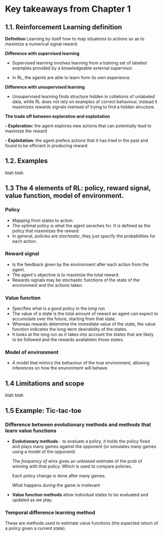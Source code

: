 # Key takeaways from Chapter 1

## 1.1. Reinforcement Learning definition

**Definition** Learning by itself how to map situations to actions so as to maximize a numerical signal reward.

**Difference with supervised learning** 

* Supervised learning involves learning from a training set of labeled examples provided by a knowledgeable external supervisor.

* In RL, the agents are able to learn form its own experience.

**Difference with unsupervised learning**
* Unsupervised learning finds structure hidden in colletions of unlabeled data, while RL does not rely on examples of correct behaviour, instead it maximizes rewards signals instread of trying to find a hidden structure.

**The trade off between exploration and exploitation**

**- Exploration:** the agent explores new actions that can potentially lead to maximize the reward

**- Exploitation:** the agent prefers actions that it has tried in the past and found to be efficient in producing reward.


## 1.2. Examples
blah blah

## 1.3 The 4 elements of RL: policy, reward signal, value function, model of environment.

### Policy

* Mapping from states to action.
* The optimal policy is what the agent seraches for. It is defined as the policy that maximizes the reward
* In general, policies are *stochastic*, they just specify the probabilities for each action.

### Reward signal

* Is the feedback given by the environment after each action from the agent.
* The agent's objective is to maximize the total reward.
* Rewards signals may be stochastic functions of the state of the environment and the actions taken.

### Value function

* Specifies what is a good policy in the *long run*
* The value of a state is the total amount of reward an agent can expect to accumulate over the future, starting from that state.
* Whereas rewards determine the immediate value of the state, the value function indicates the long-term desirability of the states.
* It looks at the long run as it takes into account the states that are likely to be followed and the rewards availablein those states.

### Model of environment

* A model that mimics the behaviour of the true environment, allowing inferences on how the environment will behave.


## 1.4 Limitations and scope
blah blah

## 1.5 Example: Tic-tac-toe

### Difference between evolutionary methods and methods that learn value functions

* **Evolutionary methods** - to evaluate a policy, it holds the policy fixed and plays many games against the opponent (or simulates many games using a model of the opponent)

    The *frequency of wins* gives an unbiased estimate of the prob of winning with that policy. Which is used to compare policies.

    Each policy change is done after many games.

    What happens *during* the game is irrelevant

* **Value function methods** allow individual states to be evaluated and updated as we play.

### Temporal difference learning method
These are methods used to estimate value functions (the expected return of a policy given a current state).



